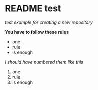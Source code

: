 # README test
*test example for creating a new repository*

**You have to follow these rules**
* one
* rule
* is enough

*I should have numbered them like this*
1. one
2. rule
3. is enough

